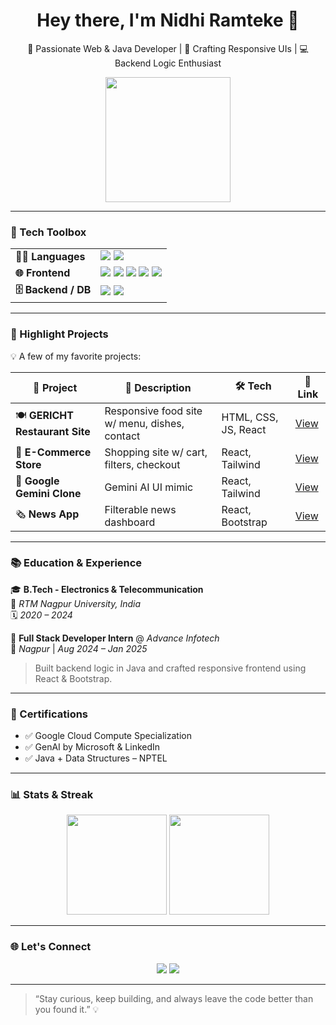 <!-- Header Section -->
<h1 align="center">Hey there, I'm Nidhi Ramteke 👋</h1>
<p align="center">
  🚀 Passionate Web & Java Developer | 🎨 Crafting Responsive UIs | 💻 Backend Logic Enthusiast
</p>
<p align="center">
  <img src="https://media.giphy.com/media/L8K62iTDkzGX6/giphy.gif" width="200"/>
</p>

---

### 🔧 Tech Toolbox

<table>
  <tr>
    <td valign="top"><strong>👨‍💻 Languages</strong></td>
    <td>
      <img src="https://img.shields.io/badge/Java-%23ED8B00.svg?style=flat-square&logo=java&logoColor=white" />
      <img src="https://img.shields.io/badge/JavaScript-%23F7DF1E.svg?style=flat-square&logo=javascript&logoColor=black" />
    </td>
  </tr>
  <tr>
    <td valign="top"><strong>🌐 Frontend</strong></td>
    <td>
      <img src="https://img.shields.io/badge/HTML5-%23E34F26.svg?style=flat-square&logo=html5&logoColor=white" />
      <img src="https://img.shields.io/badge/CSS3-%231572B6.svg?style=flat-square&logo=css3&logoColor=white" />
      <img src="https://img.shields.io/badge/React-%2361DAFB.svg?style=flat-square&logo=react&logoColor=black" />
      <img src="https://img.shields.io/badge/Tailwind-%2338B2AC.svg?style=flat-square&logo=tailwind-css&logoColor=white" />
      <img src="https://img.shields.io/badge/Bootstrap-%237952B3.svg?style=flat-square&logo=bootstrap&logoColor=white" />
    </td>
  </tr>
  <tr>
    <td valign="top"><strong>🗄️ Backend / DB</strong></td>
    <td>
      <img src="https://img.shields.io/badge/MySQL-%234479A1.svg?style=flat-square&logo=mysql&logoColor=white" />
      <img src="https://img.shields.io/badge/JDBC-007396?style=flat-square&logo=java&logoColor=white" />
    </td>
  </tr>
</table>

---

### 📁 Highlight Projects

💡 A few of my favorite projects:

| 🚀 Project | 📌 Description | 🛠 Tech | 🔗 Link |
|-----------|----------------|--------|--------|
| 🍽️ **GERICHT Restaurant Site** | Responsive food site w/ menu, dishes, contact | HTML, CSS, JS, React | [View](https://github.com/yourusername/gericht-restaurant) |
| 🛒 **E-Commerce Store** | Shopping site w/ cart, filters, checkout | React, Tailwind | [View](https://github.com/yourusername/ecommerce-site) |
| 🤖 **Google Gemini Clone** | Gemini AI UI mimic | React, Tailwind | [View](https://github.com/yourusername/google-gemini-clone) |
| 🗞️ **News App** | Filterable news dashboard | React, Bootstrap | [View](https://github.com/yourusername/news-app) |

---

### 📚 Education & Experience

🎓 **B.Tech - Electronics & Telecommunication**  
📍 *RTM Nagpur University, India*  
🗓️ *2020 – 2024*

💼 **Full Stack Developer Intern** @ *Advance Infotech*  
📍 *Nagpur* | *Aug 2024 – Jan 2025*  
> Built backend logic in Java and crafted responsive frontend using React & Bootstrap.

---

### 📜 Certifications

- ✅ Google Cloud Compute Specialization  
- ✅ GenAI by Microsoft & LinkedIn  
- ✅ Java + Data Structures – NPTEL  

---

### 📊 Stats & Streak

<p align="center">
  <img src="https://github-readme-stats.vercel.app/api?username=https://github.com/nidhiramteke011&show_icons=true&theme=radical" height="160" />
  <img src="https://github-readme-streak-stats.herokuapp.com/?user=yourusername&theme=radical" height="160" />
</p>

---

### 🌐 Let's Connect

<p align="center">
  <a href="mailto:youremail@example.com"><img src="https://img.shields.io/badge/Gmail-D14836?style=for-the-badge&logo=gmail&logoColor=white"/></a>
  <a href="https://linkedin.com/in/yourlinkedin"><img src="https://img.shields.io/badge/LinkedIn-0077B5?style=for-the-badge&logo=linkedin&logoColor=white"/></a>
</p>

---

> “Stay curious, keep building, and always leave the code better than you found it.” 💡

